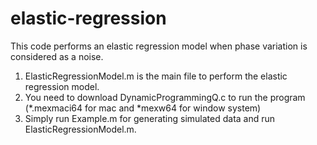 # elastic-regression
This code performs an elastic regression model when phase variation is considered as a noise.

1. ElasticRegressionModel.m is the main file to perform the elastic regression model.
2. You need to download DynamicProgrammingQ.c to run the program (*.mexmaci64 for mac and *mexw64 for window system)
3. Simply run Example.m for generating simulated data and run ElasticRegressionModel.m.
